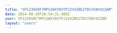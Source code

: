```yaml
---
title: "SP1239SRF7MPS2WXYDVTPJ2V4ZBE2TDCV5NY42ZAM"
date: 2024-08-28T16:54:31.980Z
user: SP1239SRF7MPS2WXYDVTPJ2V4ZBE2TDCV5NY42ZAM
layout: "users"
---
```

    